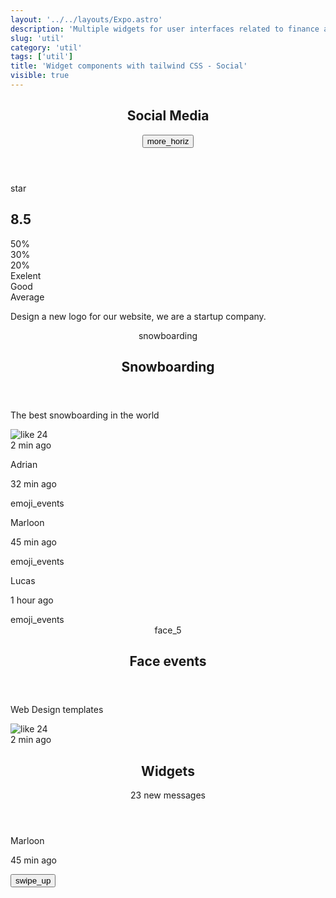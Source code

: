 ```yaml
---
layout: '../../layouts/Expo.astro'
description: 'Multiple widgets for user interfaces related to finance and economics'
slug: 'util'
category: 'util'
tags: ['util']
title: 'Widget components with tailwind CSS - Social'
visible: true
---
```


<article class="overflow-hidden border break-inside rounded-xl mb-3 text-xs border-border bg-background text-foreground" data-filter="social">
  <header class="flex items-center justify-between divide-x divide-border">
    <div class="flex items-center gap-2 flex-1 p-4">
      <h2 class="text-base font-medium">Social Media</h2>
    </div>
    <div class="h-full flex-none inline-flex items-center justify-center p-4">
      <button class="inline-flex items-center justify-center w-7 h-7 focus:ring-2 transition-all rounded-full focus:ring-primary hover:bg-foreground/5">
        <span class="material-symbols-rounded">more_horiz</span>
      </button>
    </div>
  </header>
  <section class="pb-4 relative divide-y divide-border">
    <div
      class="z-0 opacity-80 pointer-events-none h-4 absolute bottom-0 left-0 w-full hidden border-t border-border border-x border-x-(--pattern-fg) bg-[image:repeating-linear-gradient(315deg,_var(--pattern-fg)_0,_var(--pattern-fg)_1px,_transparent_0,_transparent_50%)] bg-[size:10px_10px] bg-fixed [--pattern-fg:var(--color-black)]/5 md:block dark:[--pattern-fg:var(--color-white)]/10">
    </div>
    <div class="relative flex items-center justify-start gap-2 p-4 border-t border-border">
      <div
        class="z-0 opacity-80 pointer-events-none h-full absolute top-0 left-0 w-full hidden border-x border-x-(--pattern-fg) bg-[image:repeating-linear-gradient(315deg,_var(--pattern-fg)_0,_var(--pattern-fg)_1px,_transparent_0,_transparent_50%)] bg-[size:10px_10px] bg-fixed [--pattern-fg:var(--color-black)]/5 md:block dark:[--pattern-fg:var(--color-white)]/10">
      </div>
      <span class="material-symbols-rounded material-symbols-fill text-amber-500 text-sm">star</span>
      <h2 class="text-4xl font-semibold">8.5</h2>
    </div>
    <div class="grid gap-2 p-4">
      <div class="flex items-center justify-start gap-1">
        <div class="grid w-full max-w-1/2 gap-0.5">
          <span class="text-xs font-medium">50%</span>
          <div class="h-3 w-full rounded-full bg-blue-600"></div>
        </div>
        <div class="grid w-full max-w-1/3 gap-0.5">
          <span class="text-xs font-medium">30%</span>
          <div class="h-3 w-full rounded-full bg-green-600"></div>
        </div>
        <div class="grid w-full max-w-1/4 gap-0.5">
          <span class="text-xs font-medium">20%</span>
          <div class="h-3 w-full rounded-full bg-lime-500"></div>
        </div>
      </div>
      <div class="flex items-center mt-2 gap-3">
        <div class="inline-flex items-center justify-start gap-2">
          <span class="w-2 h-2 rounded-full bg-blue-600"></span>
          <span class="font-medium">Exelent</span>
        </div>
        <div class="inline-flex items-center justify-start gap-2">
          <span class="w-2 h-2 rounded-full bg-green-600"></span>
          <span class="font-medium">Good</span>
        </div>
        <div class="inline-flex items-center justify-start gap-2">
          <span class="w-2 h-2 rounded-full bg-lime-500"></span>
          <span class="font-medium">Average</span>
        </div>
      </div>
      <p class="mt-1 text-foreground/70">Design a new logo for our website, we are a startup company.</p>
    </div>
  </section>
</article>

<!--  Deporte  -->

<section class="break-inside mb-3 gap-3 columns-2 items-start">
  <article class="overflow-hidden border break-inside rounded-xl mb-3 text-xs border-border bg-background text-foreground inset-shadow-sm" data-filter="social">
    <header class="w-full relative p-4">
      <div
        class="h-16 z-0 pointer-events-none absolute top-0 left-0 w-full overflow-hidden rounded-lg bg-gray-950/[2.5%] after:pointer-events-none after:absolute after:inset-0 after:rounded-lg after:inset-ring after:inset-ring-gray-950/5 dark:after:inset-ring-white/10 bg-[image:radial-gradient(var(--pattern-fg)_1px,_transparent_0)] bg-[size:10px_10px] bg-fixed [--pattern-fg:var(--color-gray-950)]/5 dark:[--pattern-fg:var(--color-white)]/10 before:pointer-events-none before:z-[1] before:absolute before:bottom-0 before:left-0 before:w-full before:h-12 before:bg-gradient-to-t before:from-background before:to-transparent">
      </div>
      <div class="relative grid gap-1">
        <span class="material-symbols-rounded material-symbols-lg">snowboarding</span>
        <h2>Snowboarding</h2>
      </div>
    </header>
    <section class="grid gap-3 px-4 pb-4">
      <p class="font-semibold leading-6 text-lg">The best snowboarding in the world</p>
      <div class="w-full flex items-center justify-between gap-2">
        <div class="inline-flex items-center justify-start gap-2">
          <img src="https://cdn.worldvectorlogo.com/logos/facebook-reaction-love.svg" alt="like" class="w-4 h-4" />
          <span class="font-semibold">24</span>
        </div>
        <span class="text-foreground/70">2 min ago</span>
      </div>
    </section>
  </article>
  <article class="overflow-hidden border break-inside rounded-xl mb-3 text-xs border-border bg-background text-foreground" data-filter="social">
    <div class="grid divide-y divide-border">
      <div class="flex items-center justify-between divide-x divide-border transition-colors duration-200 hover:bg-foreground/5 hover:inset-shadow-sm">
        <div class="flex flex-col items-start flex-1 p-3">
          <p class="text-sm font-medium">Adrian</p>
          <p class="text-foreground/50">32 min ago</p>
        </div>
        <div class="inline-flex items-center justify-center h-full flex-none p-3">
          <span class="material-symbols-rounded material-symbols-md">emoji_events</span>
        </div>
      </div>
      <div class="flex items-center justify-between divide-x divide-border transition-colors duration-200 hover:bg-foreground/5 hover:inset-shadow-sm">
        <div class="flex flex-col items-start flex-1 p-3">
          <p class="text-sm font-medium">Marloon</p>
          <p class="text-foreground/50">45 min ago</p>
        </div>
        <div class="inline-flex items-center justify-center h-full flex-none p-3">
          <span class="material-symbols-rounded material-symbols-md">emoji_events</span>
        </div>
      </div>
      <div class="flex items-center justify-between divide-x divide-border transition-colors duration-200 hover:bg-foreground/5 hover:inset-shadow-sm">
        <div class="flex flex-col items-start flex-1 p-3">
          <p class="text-sm font-medium">Lucas</p>
          <p class="text-foreground/50">1 hour ago</p>
        </div>
        <div class="inline-flex items-center justify-center h-full flex-none p-3">
          <span class="material-symbols-rounded material-symbols-md">emoji_events</span>
        </div>
      </div>
    </div>
  </article>
</section>

<!--  Social  -->

<section class="break-inside mb-3 gap-3 columns-2 items-start">
  <article class="overflow-hidden border break-inside rounded-xl mb-3 text-xs border-border bg-background text-foreground inset-shadow-sm" data-filter="social">
    <header class="w-full relative pt-4 px-4 pb-2">
      <div
        class="h-16 z-0 pointer-events-none absolute top-0 left-0 w-full overflow-hidden rounded-lg bg-gray-950/[2.5%] after:pointer-events-none after:absolute after:inset-0 after:rounded-lg after:inset-ring after:inset-ring-gray-950/5 dark:after:inset-ring-white/10 bg-[image:radial-gradient(var(--pattern-fg)_1px,_transparent_0)] bg-[size:10px_10px] bg-fixed [--pattern-fg:var(--color-gray-950)]/5 dark:[--pattern-fg:var(--color-white)]/10 before:pointer-events-none before:z-[1] before:absolute before:bottom-0 before:left-0 before:w-full before:h-12 before:bg-gradient-to-t before:from-background before:to-transparent">
      </div>
      <div class="relative grid gap-1">
        <span class="material-symbols-rounded material-symbols-lg">face_5</span>
        <h2>Face events</h2>
      </div>
    </header>
    <section class="grid gap-3 px-4 pb-4">
      <p class="font-semibold leading-6 text-lg">Web Design templates</p>
      <div class="w-full flex items-center justify-between gap-2">
        <div class="inline-flex items-center justify-start gap-2">
          <img src="https://cdn.worldvectorlogo.com/logos/facebook-reaction-love.svg" alt="like" class="w-4 h-4" />
          <span class="font-semibold">24</span>
        </div>
        <span class="text-foreground/70">2 min ago</span>
      </div>
    </section>
  </article>
  <article class="flex flex-col overflow-hidden border break-inside rounded-xl mb-3 p-3 text-xs border-border bg-background text-foreground" data-filter="social">
    <header class="flex flex-col items-start">
      <h2 class="text-base font-medium">Widgets</h2>
      <p class="text-foreground/70">23 new messages</p>
    </header>
    <section class="w-full">
      <div class="flex items-center justify-between">
        <div class="flex flex-col items-start flex-1">
          <p class="text-sm font-medium">Marloon</p>
          <p class="text-foreground/50">45 min ago</p>
        </div>
        <div class="inline-flex items-center justify-center h-full flex-none">
          <button>
            <span class="material-symbols-rounded material-symbols-md">swipe_up</span>
          </button>
        </div>
      </div>
    </section>
  </article>
</section>
